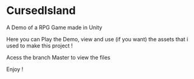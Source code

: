 # CursedIsland
A Demo of a RPG Game made in Unity

Here you can Play the Demo, view and use (if you want) the assets that i used to make this project ! 

Acess the branch Master to view the files

Enjoy !
